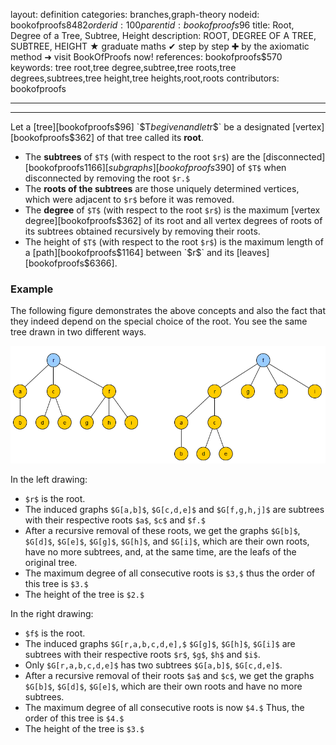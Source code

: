 layout: definition
categories: branches,graph-theory
nodeid: bookofproofs$8482
orderid: 100
parentid: bookofproofs$96
title: Root, Degree of a Tree, Subtree, Height
description: ROOT, DEGREE OF A TREE, SUBTREE, HEIGHT ★ graduate maths ✔ step by step ✚ by the axiomatic method ➜ visit BookOfProofs now!
references: bookofproofs$570
keywords: tree root,tree degree,subtree,tree roots,tree degrees,subtrees,tree height,tree heights,root,roots
contributors: bookofproofs

---


---

Let a [tree][bookofproofs$96] `$T$` be given and let `$r$` be a designated [vertex][bookofproofs$362] of that tree called its **root**.
* The **subtrees** of `$T$` (with respect to the root `$r$`) are the [disconnected][bookofproofs$1166] [subgraphs][bookofproofs$390] of `$T$` when disconnected by removing the root `$r.$`
* The **roots of the subtrees** are those uniquely determined vertices, which were adjacent to `$r$` before it was removed.
* The **degree** of `$T$` (with respect to the root `$r$`) is the maximum [vertex degree][bookofproofs$362] of its root and all vertex degrees of roots of its subtrees obtained recursively by removing their roots.
* The height of `$T$` (with respect to the root `$r$`) is the maximum length of a [path][bookofproofs$1164] between `$r$` and its [leaves][bookofproofs$6366].
### Example

The following figure demonstrates the above concepts and also the fact that they indeed depend on the special choice of the root. You see the same tree drawn in two different ways.



![treeroots](https://github.com/bookofproofs/bookofproofs.github.io/blob/main/_sources/_assets/images/examples/treeroots.png?raw=true)



In the left drawing:

* `$r$` is the root.
* The induced graphs `$G[a,b]$`, `$G[c,d,e]$` and `$G[f,g,h,j]$` are subtrees with their respective roots `$a$`, `$c$` and `$f.$`
* After a recursive removal of these roots, we get the graphs `$G[b]$`, `$G[d]$`, `$G[e]$`, `$G[g]$`, `$G[h]$`, and `$G[i]$`, which are their own roots, have no more subtrees, and, at the same time, are the leafs of the original tree.
* The maximum degree of all consecutive roots is `$3,$` thus the order of this tree is `$3.$`
* The height of the tree is `$2.$` 

In the right drawing:

* `$f$` is the root.
* The induced graphs `$G[r,a,b,c,d,e],$` `$G[g]$`, `$G[h]$`, `$G[i]$` are subtrees with their respective roots `$r$`, `$g$`, `$h$` and `$i$`.
* Only `$G[r,a,b,c,d,e]$` has two subtrees `$G[a,b]$`, `$G[c,d,e]$`.
* After a recursive removal of their roots `$a$` and `$c$`, we get the graphs `$G[b]$`, `$G[d]$`, `$G[e]$`, which are their own roots and have no more subtrees.
* The maximum degree of all consecutive roots is now `$4.$` Thus, the order of this tree is `$4.$`
* The height of the tree is `$3.$`
